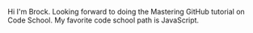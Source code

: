 Hi I'm Brock. Looking forward to doing the Mastering GitHub tutorial on Code School. My favorite code school path is JavaScript.